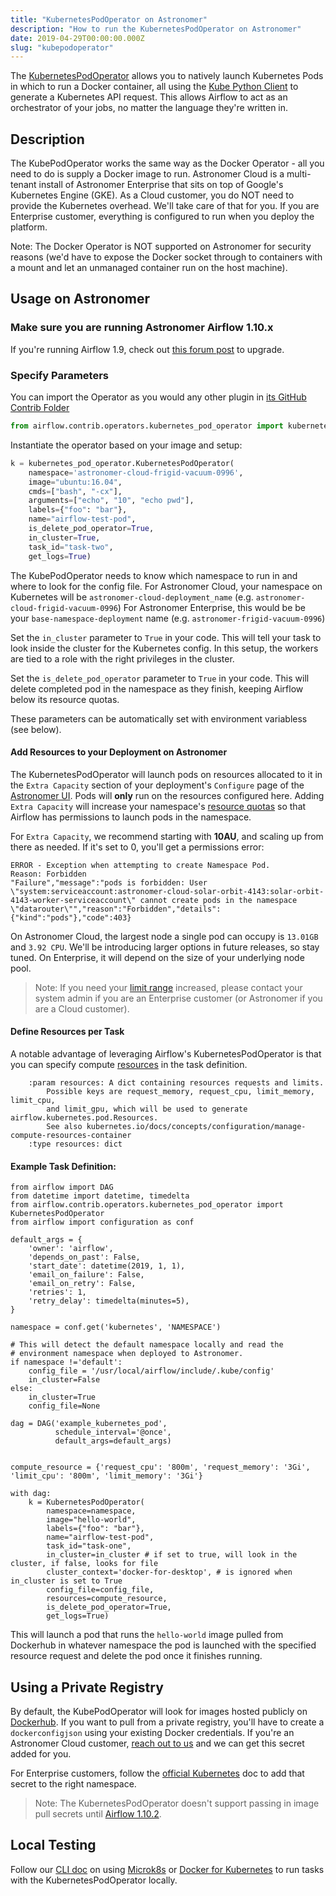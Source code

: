 ```yaml
---
title: "KubernetesPodOperator on Astronomer"
description: "How to run the KubernetesPodOperator on Astronomer"
date: 2019-04-29T00:00:00.000Z
slug: "kubepodoperator"
---
```


The [KubernetesPodOperator](https://github.com/apache/airflow/blob/v1-10-stable/airflow/contrib/operators/kubernetes_pod_operator.py) allows you to natively launch Kubernetes Pods in which to run a Docker container, all using the [Kube Python Client](https://github.com/kubernetes-client/python) to generate a Kubernetes API request. This allows Airflow to act as an orchestrator of your jobs, no matter the language they're written in.

## Description

The KubePodOperator works the same way as the Docker Operator - all you need to do is supply a Docker image to run. Astronomer Cloud is a multi-tenant install of Astronomer Enterprise that sits on top of Google's Kubernetes Engine (GKE). As a Cloud customer, you do NOT need to provide the Kubernetes overhead. We'll take care of that for you. If you are Enterprise customer, everything is configured to run when you deploy the platform.

Note: The Docker Operator is NOT supported on Astronomer for security reasons (we'd have to expose the Docker socket through to containers with a mount and let an unmanaged container run on the host machine).

## Usage on Astronomer

### Make sure you are running Astronomer Airflow 1.10.x

If you're running Airflow 1.9, check out [this forum post](https://forum.astronomer.io/t/how-do-i-run-airflow-1-10-on-astronomer-v0-7/58) to upgrade.

### Specify Parameters

You can import the Operator as you would any other plugin in [its GitHub Contrib Folder](https://github.com/apache/airflow/blob/v1-10-stable/airflow/contrib/operators/kubernetes_pod_operator.py)

```python
from airflow.contrib.operators.kubernetes_pod_operator import kubernetes_pod_operator
```

Instantiate the operator based on your image and setup:

```python
k = kubernetes_pod_operator.KubernetesPodOperator(
    namespace='astronomer-cloud-frigid-vacuum-0996',
    image="ubuntu:16.04",
    cmds=["bash", "-cx"],
    arguments=["echo", "10", "echo pwd"],
    labels={"foo": "bar"},
    name="airflow-test-pod",
    is_delete_pod_operator=True,
    in_cluster=True,
    task_id="task-two",
    get_logs=True)
```

The KubePodOperator needs to know which namespace to run in and where to look for the config file.
For Astronomer Cloud, your namespace on Kubernetes will be `astronomer-cloud-deployment_name` (e.g. `astronomer-cloud-frigid-vacuum-0996`)
For Astronomer Enterprise, this would be be your `base-namespace-deployment` name (e.g. `astronomer-frigid-vacuum-0996`)

Set the `in_cluster` parameter to `True` in your code. This will tell your task to look inside the cluster for the Kubernetes config. In this setup, the workers are tied to a role with the right privileges in the cluster.

Set the `is_delete_pod_operator` parameter to `True` in your code. This will delete completed pod in the namespace as they finish, keeping Airflow below its resource quotas.

These parameters can be automatically set with environment variabless (see below).

#### Add Resources to your Deployment on Astronomer

The KubernetesPodOperator will launch pods on resources allocated to it in the `Extra Capacity` section of your deployment's `Configure` page of the [Astronomer UI](https://www.astronomer.io/docs/astronomer-ui/). Pods will **only** run on the resources configured here. Adding `Extra Capacity` will increase your namespace's [resource quotas](https://kubernetes.io/docs/concepts/policy/resource-quotas/) so that Airflow has permissions to launch pods in the namespace.

For `Extra Capacity`, we recommend starting with **10AU**, and scaling up from there as needed. If it's set to 0, you'll get a permissions error:

```
ERROR - Exception when attempting to create Namespace Pod.
Reason: Forbidden
"Failure","message":"pods is forbidden: User \"system:serviceaccount:astronomer-cloud-solar-orbit-4143:solar-orbit-4143-worker-serviceaccount\" cannot create pods in the namespace \"datarouter\"","reason":"Forbidden","details":{"kind":"pods"},"code":403}
```

On Astronomer Cloud, the largest node a single pod can occupy is `13.01GB` and `3.92 CPU`. We'll be introducing larger options in future releases, so stay tuned. On Enterprise, it will depend on the size of your underlying node pool.

> Note: If you need your [limit range](https://kubernetes.io/docs/concepts/policy/limit-range/) increased, please contact your system admin if you are an Enterprise customer (or Astronomer if you are a Cloud customer).

#### Define Resources per Task

A notable advantage of leveraging Airflow's KubernetesPodOperator is that you can specify compute [resources](https://github.com/apache/airflow/blob/master/airflow/contrib/operators/kubernetes_pod_operator.py#L85) in the task definition.

```
    :param resources: A dict containing resources requests and limits.
        Possible keys are request_memory, request_cpu, limit_memory, limit_cpu,
        and limit_gpu, which will be used to generate airflow.kubernetes.pod.Resources.
        See also kubernetes.io/docs/concepts/configuration/manage-compute-resources-container
    :type resources: dict
```

#### Example Task Definition:

```
from airflow import DAG
from datetime import datetime, timedelta
from airflow.contrib.operators.kubernetes_pod_operator import KubernetesPodOperator
from airflow import configuration as conf

default_args = {
    'owner': 'airflow',
    'depends_on_past': False,
    'start_date': datetime(2019, 1, 1),
    'email_on_failure': False,
    'email_on_retry': False,
    'retries': 1,
    'retry_delay': timedelta(minutes=5),
}

namespace = conf.get('kubernetes', 'NAMESPACE')

# This will detect the default namespace locally and read the 
# environment namespace when deployed to Astronomer.
if namespace !='default':
    config_file = '/usr/local/airflow/include/.kube/config'
    in_cluster=False
else:
    in_cluster=True
    config_file=None

dag = DAG('example_kubernetes_pod',
          schedule_interval='@once',
          default_args=default_args)


compute_resource = {'request_cpu': '800m', 'request_memory': '3Gi', 'limit_cpu': '800m', 'limit_memory': '3Gi'}

with dag:
    k = KubernetesPodOperator(
        namespace=namespace,
        image="hello-world",
        labels={"foo": "bar"},
        name="airflow-test-pod",
        task_id="task-one",
        in_cluster=in_cluster # if set to true, will look in the cluster, if false, looks for file
        cluster_context='docker-for-desktop', # is ignored when in_cluster is set to True
        config_file=config_file,
        resources=compute_resource,
        is_delete_pod_operator=True,
        get_logs=True)
```

This will launch a pod that runs the `hello-world` image pulled from Dockerhub in whatever namespace the pod is launched with the specified resource request and delete the pod once it finishes running.

## Using a Private Registry

By default, the KubePodOperator will look for images hosted publicly on [Dockerhub](https://hub.docker.com/). If you want to pull from a private registry, you'll have to create a `dockerconfigjson` using your existing Docker credentials.
If you're an Astronomer Cloud customer, [reach out to us](support@astronomer.io) and we can get this secret added for you.

For Enterprise customers, follow the [official Kubernetes](https://kubernetes.io/docs/tasks/configure-pod-container/pull-image-private-registry/#registry-secret-existing-credentials) doc to add that secret to the right namespace.

> Note: The KubernetesPodOperator doesn't support passing in image pull secrets until [Airflow 1.10.2](https://github.com/apache/airflow/blob/master/CHANGELOG.txt#L526).

## Local Testing

Follow our [CLI doc](https://www.astronomer.io/docs/cli-kubepodoperator/) on using [Microk8s](https://microk8s.io/) or [Docker for Kubernetes](https://matthewpalmer.net/kubernetes-app-developer/articles/how-to-run-local-kubernetes-docker-for-mac.html) to run tasks with the KubernetesPodOperator locally.
